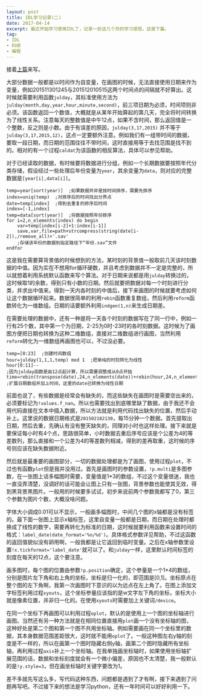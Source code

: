 ```yaml
---
layout: post
title: IDL学习记录(二)
date: 2017-04-14
excerpt: 最近开始学习使用IDL了，记录一些这几个月的学习感悟，这是下篇。
tag: 
- IDL
- 科研
- 编程
---
```


接着[上篇](http://windfire.space/IDL1/)来写。

大部分数据一般都是以时间作为自变量，在画图的时候，无法直接使用日期来作为变量，例如201511301245与201512010515这两个时间点的间隔就不好算出。这时候就需要利用函数`julday`，其标准使用方法为`julday(month,day,year,hour,minute,second)`，前三项日期为必须，时间项则非必须。该函数返回一个数值，大概就是从某年开始算起的第几天，完全将时间转换为了线性关系。注意每天的整数值是中午12点，如果不含时间，那么返回值是一个整数，反之则是小数。由于有误差的原因，`julday(3,17,2015)` 并不等于`julday(3,17,2015,12)`，这点一定要额外注意。例如我们有一组带时间的数据，要取一段日期，而日期的范围往往不带时间，这时直接用等于去找范围是找不到的。相对的有一个过程`caldat`为该函数的相反算法，具体可以参见帮助。

对于已经读取的数据，有时候要将数据进行分组，例如一个长期数据要按照年代分类存储，假设经过一些处理后年份变量为`year`，其余变量为`data`，则对应的完整数据是`[year[i],data[i]]`。

```
temp=year[sort(year)]  ;如果数据并非是按时间排序，需要先排序
index=uniq(temp)  ;对排序后的时间找出分界点
date=temp[index]  ;得到去重复的排序后时间
index=[-1,index]
temp=data[sort(year)]  ;将数据按照年份排序
for i=2,n_elements(index) do begin
	var=temp[index[i-2]+1:index[i-1]]
	save,var,file=path+strcompress(string(date[i-2]),/remove_all)+'.sav'		
	;存储该年份的数据到指定路径下“年份.sav”文件
endfor
```

这是我在需要算背景值的时候想到的方法，某时刻的背景值一般取前几天该时刻数据的中值。因为实在不想用for循环硬数，并且考虑到数据并不一定是完整的，所以就想着利用系统默认函数来写个算法。对于日期来说都是用`julday`转换过的，这时候取1的余数，得到只有小数的日期。然后就要把数据对每一个时刻进行分类，并求出中值来。得到一天内各时刻的中值后，接下来画图的时候就要考虑如何让这个数据循环起来。数据很简单的利用`rebin`函数重复数组，然后利用`reform`函数转化为一维数组。日期的话要额外利用`indgen(1,n)`来生成日期差。

在需要处理的数据中，还有一种是将一天各个时刻的数据写在了同一行中，例如一行有25个数，其中第一个为日期，2-25为0时-23时的各时刻数据。这时候为了画图方便把日期也转换为这种二维数组，直接对二维数组进行画图，当然利用`reform`转化为一维数组再画图也可以，不过没必要。

```
temp=[0:23]  ;创建时间数组
hour=julday(1,1,1,temp) mod 1  ;把单纯的时刻转化为线性
hour[0:11]--
;因为julday函数是由12点起计算，所以需要调整成从0点开始
time=rebin(transpose(date),24,n_elements(date))+rebin(hour,24,n_elements(date))
;扩展日期数组并加上时间，这里的date已转换为线性日期
```

前面也说了，有些数据是经常会有缺失的，而这些缺失在画图时是需要空出来的，必须要标记为`!values.f_nan`。所以也需要找出到底哪里缺了数据，由于我还不会用代码直接在文本中插入数据，所以方法就是利用代码找出缺失的位置，然后手动补上。这里说的数据日期格式是`201502182130`，每15分钟一个数据。首先提取出日期，然后去重，先确认有没有整天缺失的，同理对小时也这样处理。接下来就是要保证每小时有4个点，思路很简单，小时数据去重后序号应该是个公差为4的等差数列，那么直接和一个公差为4的等差数列相减，得到的差再取重，这时候的序号则应该在缺失数据附近。

然后就是最重要的画图部分，一切的数据处理都是为了画图，使用过程`plot`，不过也有函数`plot`但是我并没用过。首先是画图时的参数设置，`!p.multi`是多图参数，在一张图上话多幅图时需要，变量值是1*3的数组，不过这个变量很迷，我也一直没弄清楚，没调好的话可能会让图上只有一张图，背景参数也能使其无效，得到黑背景黑图片。一般用的时候要多试试，初步来说前两个参数我都写了0，第三个参数为图片个数，大概没啥问题。

字体大小调成0.01可以不显示，一般画多幅图时，中间几个图的x轴都是没有标签的。最下面一张图上显示x轴标签，这里自变量一般都是日期，而日期在处理时都换成了线性的数字，需要再转化为标准的日期，这时候就要利用函数来设置时间的格式：`label_date(date_format='%n/%d')`。具体格式参数详见帮助，不过这函数的返回值貌似没有卵用啊，一般我都是让它返回到临时变量。之后在x轴参数里设置`!x.tickformat='label_date'`就可以了。和`julday`一样，这里默认时间标签的刻度在每天的12点，这个要注意。

画多图时，每个图的位置由参数`!p.position`确定，这个参量是一个1*4的数组，分别是图片左下角和右上角的坐标，坐标是归一化的，即范围是[0,1]。坐标原点在整个图的左下角啊，我第一次画图时下意识的以为远点在左上角了。在图上添加文字标签利用过程`xyouts`，这个坐标参量应该指的是w文字左下角的坐标，坐标大小就是像素位置，并非归一化的。在使用`xyouts`时需要加上关键词`/device`。

在同一个坐标下再画图可以利用过程`oplot`，默认的是使用上一个图的坐标轴进行画图。当然还有另一种方法就是在相同位置直接用`plot`画一个没有坐标轴的图，这种好处是第二个图和第一个图不共用坐标轴。例如需要画在同一个坐标里的数据，其本身数据范围差距很大，这时就不能用`oplot`了。一般这种图左右y轴的刻度是不一样的，所以在画第一个图时隐藏右侧y轴，画第二个图时隐藏所有坐标轴，再利用过程`axis`补上一个坐标轴。在我单独画坐标轴时，如果使用坐标轴扩展范围的话，数据和坐标刻度就会有一个微小偏差，原因也不太清楚，我一般默认的是`!y.style=3`，但在画坐标轴时关键字要改为1。

​差不多就先写这么多，写代码这种东西，问题都是遇到了才有啊，接下来遇到了问题再写吧。不过接下来的想法是学习python，还有一年时间可以好好利用一下。